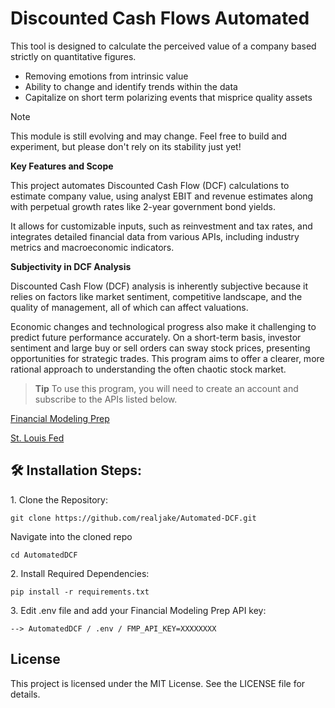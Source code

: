 # Discounted Cash Flows Automated

<p id="description">
    This tool is designed to calculate the perceived value of a company based strictly on quantitative figures. 
</p>

- Removing emotions from intrinsic value
- Ability to change and identify trends within the data
- Capitalize on short term polarizing events that misprice quality assets

  

> [!NOTE]
> This module is still evolving and may change. Feel free to build and experiment, but please don't rely on its stability just yet!


**Key Features and Scope**

This project automates Discounted Cash Flow (DCF) calculations to estimate company value, using analyst EBIT and revenue estimates along with perpetual growth rates like 2-year government bond yields. 

It allows for customizable inputs, such as reinvestment and tax rates, and integrates detailed financial data from various APIs, including industry metrics and macroeconomic indicators.

**Subjectivity in DCF Analysis**

Discounted Cash Flow (DCF) analysis is inherently subjective because it relies on factors like market sentiment, competitive landscape, and the quality of management, all of which can affect valuations. 

Economic changes and technological progress also make it challenging to predict future performance accurately. On a short-term basis, investor sentiment and large buy or sell orders can sway stock prices, presenting opportunities for strategic trades. This program aims to offer a clearer, more rational approach to understanding the often chaotic stock market.


> **Tip** To use this program, you will need to create an account and subscribe to the APIs listed below.



 [Financial Modeling Prep](https://site.financialmodelingprep.com/developer/docs/pricing)
 
 [St. Louis Fed](https://fredaccount.stlouisfed.org/apikeys)




<h2>🛠️ Installation Steps:</h2>

<p>1. Clone the Repository:</p>

```
git clone https://github.com/realjake/Automated-DCF.git
```

<p>Navigate into the cloned repo</p>

```
cd AutomatedDCF
```


<p>2. Install Required Dependencies:</p>

```
pip install -r requirements.txt
```


<p>3. Edit .env file and add your Financial Modeling Prep API key:</p>

```
--> AutomatedDCF / .env / FMP_API_KEY=XXXXXXXX
```

<h2>License</h2>
<p>
    This project is licensed under the MIT License. See the LICENSE file for details.
</p>
